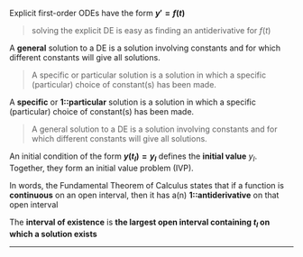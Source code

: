 Explicit first-order ODEs have the form **$y' = f(t)$**
> solving the explicit DE is easy as finding an antiderivative for $f(t)$

A **general** solution to a DE is a solution involving constants and for which different constants will give all solutions.
> A specific or particular solution is a solution in which a specific (particular) choice of constant(s) has been made.

A **specific** or **1::particular** solution is a solution in which a specific (particular) choice of constant(s) has been made.
> A general solution to a DE is a solution involving constants and for which different constants will give all solutions.

An initial condition of the form **$y(t_I) = y_I$** defines the **initial value** $y_I$. Together, they form an initial value problem (IVP).

In words, the Fundamental Theorem of Calculus states that if a function is **continuous** on an open interval, then it has a(n) **1::antiderivative** on that open interval

The **interval of existence** is **the largest open interval containing $t_I$ on which a solution exists**


***
